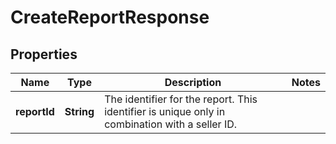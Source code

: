 # CreateReportResponse

## Properties
Name | Type | Description | Notes
------------ | ------------- | ------------- | -------------
**reportId** | **String** | The identifier for the report. This identifier is unique only in combination with a seller ID. | 

